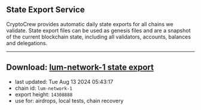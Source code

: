 ## State Export Service
CryptoCrew provides automatic daily state exports for all chains we validate. State export files can be used as genesis files and are a snapshot of the current blockchain state, including all validators, accounts, balances and delegations.

---
**Download: [lum-network-1 state export](https://dl-eu2.ccvalidators.com/SERVICE/lumnetwork/lum-network-1_export_14308888.json)**
---

- last updated: Tue Aug 13 2024 05:43:17
- chain id: `lum-network-1`
- export height: `14308888`
- use for: airdrops, local tests, chain recovery
